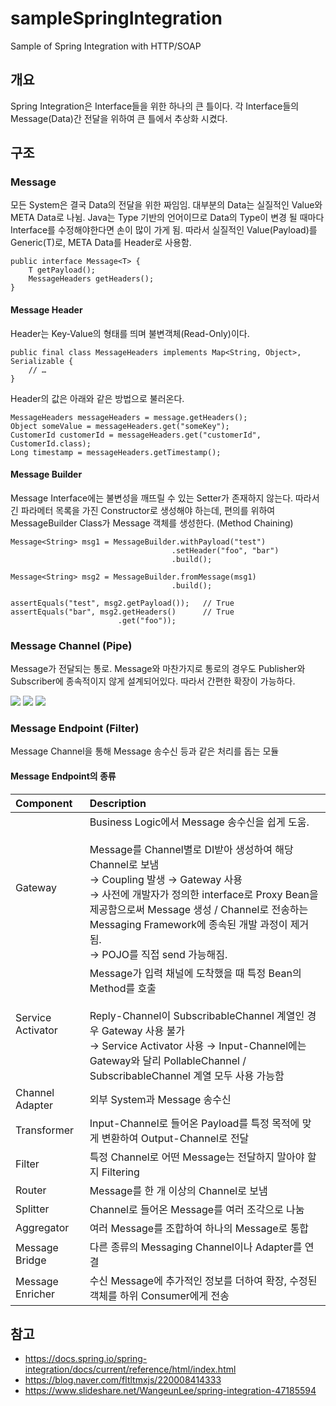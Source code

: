 # sampleSpringIntegration
Sample of Spring Integration with HTTP/SOAP

## 개요
Spring Integration은 Interface들을 위한 하나의 큰 틀이다.
각 Interface들의 Message(Data)간 전달을 위하여 큰 틀에서 추상화 시켰다.

## 구조
### Message
모든 System은 결국 Data의 전달을 위한 짜임임.
대부분의 Data는 실질적인 Value와 META Data로 나뉨.
Java는 Type 기반의 언어이므로 Data의 Type이 변경 될 때마다 Interface를 수정해야한다면
손이 많이 가게 됨. 따라서 실질적인 Value(Payload)를 Generic(T)로, META Data를 Header로 사용함.

	public interface Message<T> {
		T getPayload();
		MessageHeaders getHeaders();
	}



#### Message Header
Header는 Key-Value의 형태를 띄며 불변객체(Read-Only)이다.

	public final class MessageHeaders implements Map<String, Object>, Serializable {
        // …
    }

Header의 값은 아래와 같은 방법으로 불러온다.

	MessageHeaders messageHeaders = message.getHeaders();
	Object someValue = messageHeaders.get("someKey");
	CustomerId customerId = messageHeaders.get("customerId", CustomerId.class);
	Long timestamp = messageHeaders.getTimestamp();

#### Message Builder
Message Interface에는 불변성을 깨뜨릴 수 있는 Setter가 존재하지 않는다.
따라서 긴 파라메터 목록을 가진 Constructor로 생성해야 하는데,
편의를 위하여 MessageBuilder Class가 Message 객체를 생성한다. (Method Chaining)

	Message<String> msg1 = MessageBuilder.withPayload("test")
                                        .setHeader("foo", "bar")
                                        .build();
    
    Message<String> msg2 = MessageBuilder.fromMessage(msg1)
                                        .build();

    assertEquals("test", msg2.getPayload());   // True
    assertEquals("bar", msg2.getHeaders()      // True
                            .get("foo"));


### Message Channel (Pipe)
Message가 전달되는 통로.
Message와 마찬가지로 통로의 경우도
Publisher와 Subscriber에 종속적이지 않게 설계되어있다.
따라서 간편한 확장이 가능하다.

[<img src="https://postfiles.pstatic.net/20140715_169/fltltmxjs_1405384897269NnMiF_JPEG/channel.jpg?type=w2">](https://blog.naver.com/fltltmxjs/220008414333)
[<img src="https://image.slidesharecdn.com/springintegration-150420040755-conversion-gate02/95/spring-integration-44-638.jpg?cb=1429517566">](https://www.slideshare.net/WangeunLee/spring-integration-47185594)
[<img src="https://image.slidesharecdn.com/springintegration-150420040755-conversion-gate02/95/spring-integration-45-638.jpg?cb=1429517566![img_3.png](img_3.png)">](https://www.slideshare.net/WangeunLee/spring-integration-47185594)


### Message Endpoint (Filter)
Message Channel을 통해 Message 송수신 등과 같은 처리를 돕는 모듈

#### Message Endpoint의 종류
| Component | Description |
| :--------- | :----------- |
| Gateway |	Business Logic에서 Message 송수신을 쉽게 도움.<br/><br/>Message를 Channel별로 DI받아 생성하여 해당 Channel로 보냄<br/> → Coupling 발생 → Gateway 사용<br/> → 사전에 개발자가 정의한 interface로 Proxy Bean을 제공함으로써 Message 생성 / Channel로 전송하는 Messaging Framework에 종속된 개발 과정이 제거됨.<br/> → POJO를 직접 send 가능해짐. |
| Service Activator | Message가 입력 채널에 도착했을 때 특정 Bean의 Method를 호출 <br/><br/>Reply-Channel이 SubscribableChannel 계열인 경우 Gateway 사용 불가<br/> → Service Activator 사용 → Input-Channel에는 Gateway와 달리 PollableChannel / SubscribableChannel 계열 모두 사용 가능함 |
| Channel Adapter | 외부 System과 Message 송수신 |
| Transformer | Input-Channel로 들어온 Payload를 특정 목적에 맞게 변환하여 Output-Channel로 전달 |
| Filter | 특정 Channel로 어떤 Message는 전달하지 말아야 할지 Filtering |
| Router | Message를 한 개 이상의 Channel로 보냄 |
| Splitter | Channel로 들어온 Message를 여러 조각으로 나눔 |
| Aggregator | 여러 Message를 조합하여 하나의 Message로 통합 |
| Message Bridge | 다른 종류의 Messaging Channel이나 Adapter를 연결 |
| Message Enricher | 수신 Message에 추가적인 정보를 더하여 확장, 수정된 객체를 하위 Consumer에게 전송 |

## 참고
* https://docs.spring.io/spring-integration/docs/current/reference/html/index.html
* https://blog.naver.com/fltltmxjs/220008414333
* https://www.slideshare.net/WangeunLee/spring-integration-47185594
